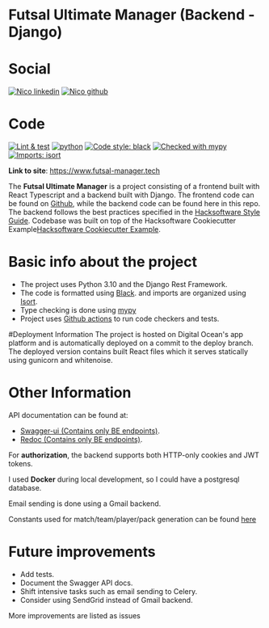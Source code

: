 # Futsal Ultimate Manager (Backend - Django)

# Social
[![Nico linkedin](https://img.shields.io/badge/LinkedIn-0077B5?style=for-the-badge&logo=linkedin&logoColor=white)](https://www.linkedin.com/in/nicolasmaskal/)
[![Nico github](https://img.shields.io/badge/GitHub-Nicolas264859-181717.svg?style=flat&logo=github)](https://github.com/Nicolas264859)

# Code
[![Lint & test](https://github.com/Nicolas264859/Futsal-Sim-BE/actions/workflows/django.yml/badge.svg)](https://github.com/Nicolas264859/Futsal-Sim-BE/actions/workflows/django.yml)
[![python](https://img.shields.io/badge/Python-3.10-3776AB.svg?style=flat&logo=python&logoColor=white)](https://www.python.org)
[![Code style: black](https://img.shields.io/badge/code%20style-black-000000.svg)](https://github.com/psf/black)
[![Checked with mypy](http://www.mypy-lang.org/static/mypy_badge.svg)](http://mypy-lang.org/)
[![Imports: isort](https://img.shields.io/badge/%20imports-isort-%231674b1?style=flat&labelColor=ef8336)](https://pycqa.github.io/isort/)

**Link to site**: https://www.futsal-manager.tech


The **Futsal Ultimate Manager** is a project consisting of a frontend built with React Typescript and a backend built with Django. The frontend code can be found on [Github](https://github.com/Nicolas264859/Futsal-sim-FE), 
while the backend code can be found here in this repo. 
The backend follows the best practices specified in the 
[Hacksoftware Style Guide](https://github.com/HackSoftware/Django-Styleguide). 
Codebase was built on top of the Hacksoftware Cookiecutter Example[Hacksoftware Cookiecutter Example](https://github.com/HackSoftware/Django-Styleguide-Example).

# Basic info about the project
- The project uses Python 3.10 and the Django Rest Framework.
- The code is formatted using [Black](https://github.com/psf/black). and imports are organized using [Isort](https://pycqa.github.io/isort/).
- Type checking is done using [mypy](http://mypy-lang.org/)
- Project uses [Github actions](https://github.com/Nicolas264859/Futsal-Sim-BE/actions/workflows/django.yml) to run code checkers and tests.

#Deployment Information
The project is hosted on Digital Ocean's app platform and is automatically deployed on a commit to the deploy branch. The deployed version 
contains built React files which it serves statically using gunicorn and whitenoise.

# Other Information
API documentation can be found at:
- [Swagger-ui (Contains only BE endpoints)](https://futsal-manager.tech/api/schema/swagger-ui/).
- [Redoc (Contains only BE endpoints)](https://futsal-manager.tech/api/schema/redoc/).

For **authorization**, the backend supports both HTTP-only cookies and JWT tokens.


I used **Docker** during local development, so I could have a postgresql database. 


Email sending is done using a Gmail backend.

Constants used for match/team/player/pack generation can be found [here](https://github.com/Nicolas264859/Futsal-Sim-BE/blob/master/src/futsal_sim/constants.py)


# Future improvements 
* Add tests.
* Document the Swagger API docs.
* Shift intensive tasks such as email sending to Celery.
* Consider using SendGrid instead of Gmail backend.

More improvements are listed as issues 
